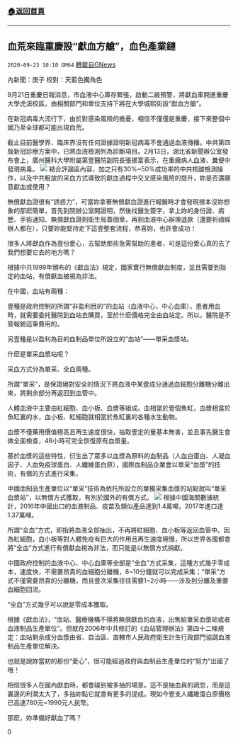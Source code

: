 ###  [:house:返回首頁](https://github.com/ourhimalayas/txt)
---

## 血荒來臨重慶設“獻血方艙”，血色產業鏈
`2020-09-23 10:10 GM64` [轉載自GNews](https://gnews.org/zh-hant/380025/)

內新聞：庚子 校對：天藍色獨角色

9月21日重慶日報消息，市血液中心庫存緊張，啟動二級預警，將獻血車開進重慶大學虎溪校區，由相關部門和單位支持下將在大學城熙街設“獻血方艙”。

在新冠病毒大流行下，由於對感染風險的擔憂，相信不僅僅是重慶，接下來整個中國乃至全球都可能出現血荒。

截止目前醫學界、臨床界沒有任何證據證明新冠病毒不會通過血液傳播。中共第四版新冠診療方案中，已將血液檢測列為診斷項目。2月13日，湖北省新聞辦公室發布會上，廣州醫科大學附屬第壹醫院副院長張挪富表示，在重癥病人血液、糞便中發現病毒。
![](https://s3.amazonaws.com/gnews-media-offload/wp-content/uploads/2020/09/23095036/img_5991.jpg)
結合評論區內容，加之只有30%~50%成功率的中共核酸檢測操作，以及中共粗放的采血方式導致的獻血過程中交叉感染風險的提升，妳是否還願意獻血或使用？

無償獻血證很有“誘惑力”，可當妳拿著無償獻血證進行報銷時才會發現根本沒妳想象的那麽簡單，首先到院辦公室開證明，然後找醫生簽字，拿上妳的身份證、病歷、手術通知、無償獻血證到衛生局蓋個章，再到血液中心辦理退款（還要祈禱經辦人都在），只要妳能堅持走下這壹整套流程，恭喜妳，也許會成功！

很多人將獻血作為壹份愛心，去幫助那些急需幫助的患者，可是這份愛心真的去了我們想要它去的地方嗎？

根據中共1999年頒布的《獻血法》規定，國家實行無償獻血制度，並且需要到指定的血站，有償獻血被視為非法。

在中國，血站有兩種：

壹種是政府控制的所謂“非盈利目的”的血站（血液中心，中心血庫），患者用血時，就需要委托醫院到血站去購買，至於什麽價格完全由血站定。所以，醫院是不管報銷這筆費用的。

另壹種是以盈利為目的血制品單位所設立的“血站”——單采血漿站。

什麽是單采血漿站呢？

采血方式分為單采、全血兩種。

所謂“單采”，是保證絕對安全的情況下將血液中某壹成分通過血細胞分離機分離出來，將剩余部分再返回到血管中。

人體血液中主要由紅細胞、血小板、血漿等組成。血相當於壹個魚缸，血漿相當於魚缸裏的水，血小板、紅細胞就相當於魚缸裏的各種水生動物。

血漿不僅藥用價值極高且再生速度很快，抽取壹定的量基本無害，並且事先醫生會做全面檢查，48小時可完全恢復原有血漿量。

基於血漿的這些特性，衍生出了眾多以血漿為原料的血制品（人血白蛋白、人凝血因子、人血免疫球蛋白、人纖維蛋白原），國際血制品企業會以單采“血漿”的技術，有償的方式進行采集。

中國血制品生產單位以“單采”技術為依托所設立的單獨采集血漿的站點就叫“單采血漿站”，以無償方式獲取，有別於國外的有償方式。
![](https://s3.amazonaws.com/gnews-media-offload/wp-content/uploads/2020/09/23095227/img_5992.jpg)
根據中國海關數據統計，2016年中國出口的血液制品、疫苗及類似產品達到1.4萬噸，2017年進口達1.37萬噸。

所謂“全血”方式，即指將血液全部抽出，不再將紅細胞、血小板等返回血管中。因為紅細胞，血小板等對人體免疫有巨大的作用且再生速度極慢，所以世界各國都會將“全血”方式進行有償獻血視為非法，而只能是以無償方式捐獻。

中國政府控制的血液中心、中心血庫等全部是“全血”方式采集，這種方式幾乎零成本，速度快，不需要昂貴的血細胞分離機，8~10分鐘就可以完成采集；“單采”方式不僅需要昂貴的分離機，而且壹次采集往往需要1~2小時——涉及到分離及重要血細胞回流。

“全血”方式幾乎可以說是零成本獲取。

根據《獻血法》，“血站、醫療機構不得將無償獻血的血液，出售給單采血漿站或者血液制品生產單位”。但就在2006年中共修訂的《血站管理辦法》第四十二條規定：血站剩余成分血漿由省、自治區、直轄市人民政府衛生計生行政部門協調血液制品生產單位解決。

也就是說妳當初的那份“愛心”，很可能經過政府與血制品生產單位的“努力”出國了哦！

相信很多人在國內獻血時，都會碰到被多抽的場景。這不是抽血員的疏忽，而是這裏邊的利潤太大了，多抽妳點它就會有更多的提成。現如今壹支人纖維蛋白原價格已高達780元~1990元人民幣。

那麽，妳準備好獻血了嗎？

0
